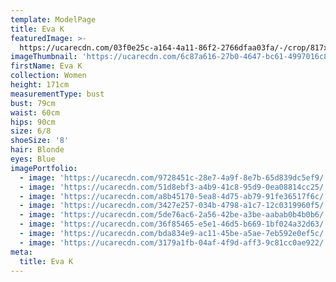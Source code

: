```yaml
---
template: ModelPage
title: Eva K
featuredImage: >-
  https://ucarecdn.com/03f0e25c-a164-4a11-86f2-2766dfaa03fa/-/crop/817x244/0,153/-/preview/
imageThumbnail: 'https://ucarecdn.com/6c87a616-27b0-4647-bc61-4997016c8d1c/'
firstName: Eva K
collection: Women
height: 171cm
measurementType: bust
bust: 79cm
waist: 60cm
hips: 90cm
size: 6/8
shoeSize: '8'
hair: Blonde
eyes: Blue
imagePortfolio:
  - image: 'https://ucarecdn.com/9728451c-28e7-4a9f-8e7b-65d839dc5ef9/'
  - image: 'https://ucarecdn.com/51d8ebf3-a4b9-41c8-95d9-0ea08814cc25/'
  - image: 'https://ucarecdn.com/a8b45170-5ea8-4d75-ab79-91fe36517f6c/'
  - image: 'https://ucarecdn.com/3427e257-034b-4798-a1c7-12c0319960f5/'
  - image: 'https://ucarecdn.com/5de76ac6-2a56-42be-a3be-aabab0b4b0b6/'
  - image: 'https://ucarecdn.com/36f85465-e5e1-46d5-b669-1bf024a32d63/'
  - image: 'https://ucarecdn.com/bda834e9-ac11-45be-a5ae-7eb592e0ef5c/'
  - image: 'https://ucarecdn.com/3179a1fb-04af-4f9d-aff3-9c81cc0ae922/'
meta:
  title: Eva K
---
```


